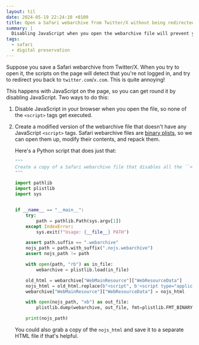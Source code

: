 ```yaml
---
layout: til
date: 2024-05-19 22:24:10 +0100
title: Open a Safari webarchive from Twitter/X without being redirected
summary: |
  Disabling JavaScript when you open the webarchive file will prevent you from redirecting you to twitter.com.
tags:
  - safari
  - digital preservation
---
```

Suppose you save a Safari webarchive from Twitter/X.
When you try to open it, the scripts on the page will detect that you're not logged in, and try to redirect you back to `twitter.com`/`x.com`.
This is quite annoying!

This happens with JavaScript on the page, so you can get round it by disabling JavaScript.
Two ways to do this:

1.  Disable JavaScript in your browser when you open the file, so none of the `<script>` tags get executed.

2.  Create a modified version of the webarchive file that doesn't have any JavaScript `<script>` tags.
    Safari webarchive files are [binary plists](/til/2024/whats-inside-safari-webarchive/), so we can open them up, modify their contents, and repack them.

    Here's a Python script that does just that:

    ```python
    """
    Create a copy of a Safari webarchive file that disables all the ``<script>`` tags.
    """

    import pathlib
    import plistlib
    import sys


    if __name__ == "__main__":
        try:
            path = pathlib.Path(sys.argv[1])
        except IndexError:
            sys.exit(f"Usage: {__file__} PATH")

        assert path.suffix == ".webarchive"
        nojs_path = path.with_suffix(".nojs.webarchive")
        assert nojs_path != path

        with open(path, "rb") as in_file:
            webarchive = plistlib.load(in_file)

        old_html = webarchive["WebMainResource"]["WebResourceData"]
        nojs_html = old_html.replace(b"<script", b'<script type="application/json"')
        webarchive["WebMainResource"]["WebResourceData"] = nojs_html

        with open(nojs_path, "xb") as out_file:
            plistlib.dump(webarchive, out_file, fmt=plistlib.FMT_BINARY)

        print(nojs_path)
    ```

    You could also grab a copy of the `nojs_html` and save it to a separate HTML file if that's helpful.

